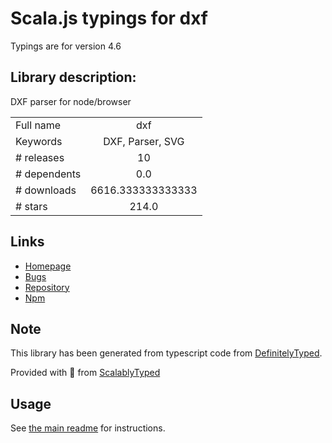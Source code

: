 
# Scala.js typings for dxf

Typings are for version 4.6

## Library description:
DXF parser for node/browser

|                    |                 |
| ------------------ | :-------------: |
| Full name          | dxf |
| Keywords           | DXF, Parser, SVG |
| # releases         | 10 |
| # dependents       | 0.0 |
| # downloads        | 6616.333333333333 |
| # stars            | 214.0 |

## Links
- [Homepage](https://github.com/skymakerolof/dxf)
- [Bugs](https://github.com/skymakerolof/dxf/issues)
- [Repository](https://github.com/skymakerolof/dxf)
- [Npm](https://www.npmjs.com/package/dxf)
    


## Note
This library has been generated from typescript code from [DefinitelyTyped](https://definitelytyped.org).

Provided with :purple_heart: from [ScalablyTyped](https://github.com/oyvindberg/ScalablyTyped)

## Usage
See [the main readme](../../readme.md) for instructions.


